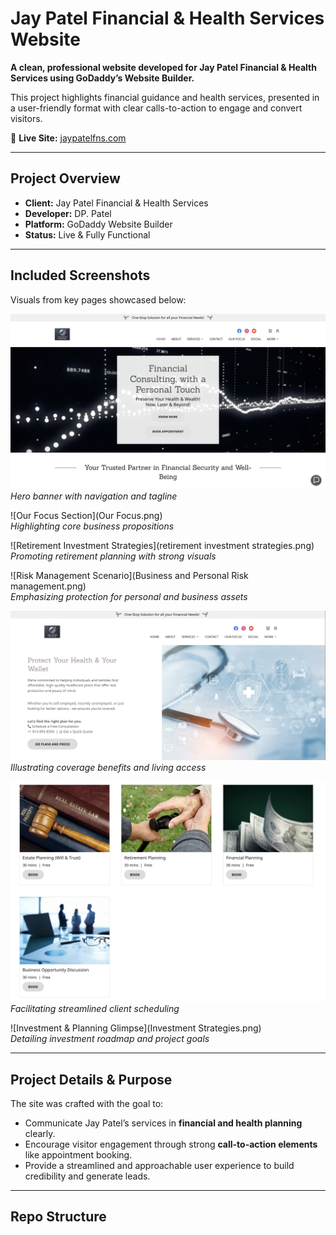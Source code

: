 #  Jay Patel Financial & Health Services Website

**A clean, professional website developed for Jay Patel Financial & Health Services using GoDaddy’s Website Builder.**

This project highlights financial guidance and health services, presented in a user-friendly format with clear calls-to-action to engage and convert visitors.

🔗 **Live Site:** [jaypatelfns.com](https://jaypatelfns.com)

---

##  Project Overview

- **Client:** Jay Patel Financial & Health Services  
- **Developer:** DP. Patel  
- **Platform:** GoDaddy Website Builder  
- **Status:** Live & Fully Functional  

---

##  Included Screenshots

Visuals from key pages showcased below:

![Homepage Screenshot](Homepage.png)  
*Hero banner with navigation and tagline*

![Our Focus Section](Our Focus.png)  
*Highlighting core business propositions*

![Retirement Investment Strategies](retirement investment strategies.png)  
*Promoting retirement planning with strong visuals*

![Risk Management Scenario](Business and Personal Risk management.png)  
*Emphasizing protection for personal and business assets*

![Term Life Insurance Benefits](Health_Wallet.png)  
*Illustrating coverage benefits and living access*

![Appointment Booking Section](Appointments1.png)  
*Facilitating streamlined client scheduling*

![Investment & Planning Glimpse](Investment Strategies.png)  
*Detailing investment roadmap and project goals*

---

##  Project Details & Purpose

The site was crafted with the goal to:
- Communicate Jay Patel’s services in **financial and health planning** clearly.
- Encourage visitor engagement through strong **call-to-action elements** like appointment booking.
- Provide a streamlined and approachable user experience to build credibility and generate leads.

---

##  Repo Structure

